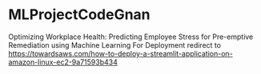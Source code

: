# MLProjectCodeGnan
Optimizing Workplace Health: Predicting Employee Stress for Pre-emptive Remediation using Machine Learning
For Deployment redirect to     https://towardsaws.com/how-to-deploy-a-streamlit-application-on-amazon-linux-ec2-9a71593b434
